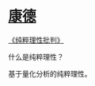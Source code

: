 # [康德](https://en.wikipedia.org/wiki/Immanuel_Kant)

[《纯粹理性批判》](https://book.douban.com/subject/35916165/)

什么是纯粹理性？

基于量化分析的纯粹理性。
